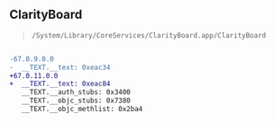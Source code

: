 ## ClarityBoard

> `/System/Library/CoreServices/ClarityBoard.app/ClarityBoard`

```diff

-67.0.9.0.0
-  __TEXT.__text: 0xeac34
+67.0.11.0.0
+  __TEXT.__text: 0xeac84
   __TEXT.__auth_stubs: 0x3400
   __TEXT.__objc_stubs: 0x7380
   __TEXT.__objc_methlist: 0x2ba4

```
